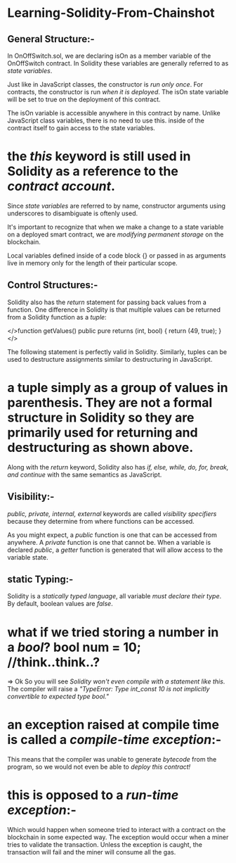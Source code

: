 # Learning-Solidity-From-Chainshot

## General Structure:-

In OnOffSwitch.sol, we are declaring isOn as a member variable of the OnOffSwitch contract. In Solidity these variables are generally referred to as *state variables*.

Just like in JavaScript classes, the constructor is *run only once*. For contracts, the constructor is run *when it is deployed*. The isOn state variable will be set to true on the deployment of this contract.

The isOn variable is accessible anywhere in this contract by name. Unlike JavaScript class variables, there is no need to use this. inside of the contract itself to gain access to the state variables.

# the *this* keyword is still used in Solidity as a reference to the *contract account*.

Since *state variables* are referred to by name, constructor arguments using underscores to disambiguate is oftenly used.

It's important to recognize that when we make a change to a state variable on a deployed smart contract, we are *modifying permanent storage* on the blockchain.

Local variables defined inside of a code block {} or passed in as arguments live in memory only for the length of their particular scope.

## Control Structures:-

Solidity also has the *return* statement for passing back values from a function. One difference in Solidity is that multiple values can be returned from a Solidity function as a *tuple*:

</>function getValues() public pure returns (int, bool) {
    return (49, true);
}</>

The following statement is perfectly valid in Solidity. Similarly, tuples can be used to destructure assignments similar to destructuring in JavaScript.

#  a tuple simply as a group of values in parenthesis. They are not a formal structure in Solidity so they are primarily used for returning and destructuring as shown above.

Along with the *return* keyword, Solidity also has *if, else, while, do, for, break, and continue* with the same semantics as JavaScript.

## Visibility:-

*public, private, internal, external* keywords are called *visibility specifiers* because they determine from where functions can be accessed.

As you might expect, a *public* function is one that can be accessed from anywhere. A *private* function is one that cannot be. When a variable is declared *public*, a *getter* function is generated that will allow access to the variable state.

## static Typing:-

Solidity is a *statically typed language*, all variable *must declare their type*.
By default, boolean values are *false*.

# what if we tried storing a number in a *bool*? bool num = 10; //think..think..?
=> Ok So you will see *Solidity won't even compile with a statement like this*. 
The compiler will raise a *"TypeError: Type int_const 10 is not implicitly convertible to expected type bool."*

# an exception raised at compile time is called a *compile-time exception*:-

This means that the compiler was unable to generate *bytecode* from the program, so we would not even be able to *deploy this contract!*

# this is opposed to a *run-time exception*:-
Which would happen when someone tried to interact with a contract on the blockchain in some expected way. 
The exception would occur when a miner tries to validate the transaction. Unless the exception is caught, the transaction will fail and the miner will consume all the gas. 
